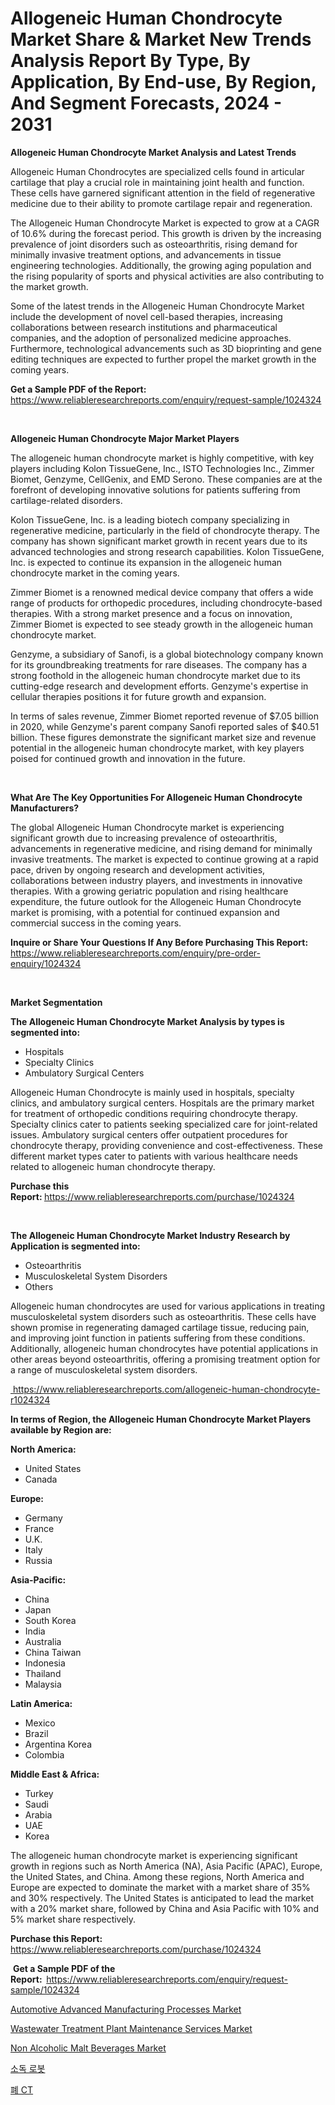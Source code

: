 <p><h1>Allogeneic Human Chondrocyte Market Share & Market New Trends Analysis Report By Type, By Application, By End-use, By Region, And Segment Forecasts, 2024 - 2031</h1></p><p><strong>Allogeneic Human Chondrocyte Market Analysis and Latest Trends</strong></p>
<p><p>Allogeneic Human Chondrocytes are specialized cells found in articular cartilage that play a crucial role in maintaining joint health and function. These cells have garnered significant attention in the field of regenerative medicine due to their ability to promote cartilage repair and regeneration.</p><p>The Allogeneic Human Chondrocyte Market is expected to grow at a CAGR of 10.6% during the forecast period. This growth is driven by the increasing prevalence of joint disorders such as osteoarthritis, rising demand for minimally invasive treatment options, and advancements in tissue engineering technologies. Additionally, the growing aging population and the rising popularity of sports and physical activities are also contributing to the market growth.</p><p>Some of the latest trends in the Allogeneic Human Chondrocyte Market include the development of novel cell-based therapies, increasing collaborations between research institutions and pharmaceutical companies, and the adoption of personalized medicine approaches. Furthermore, technological advancements such as 3D bioprinting and gene editing techniques are expected to further propel the market growth in the coming years.</p></p>
<p><strong>Get a Sample PDF of the Report:&nbsp;</strong> <a href="https://www.reliableresearchreports.com/enquiry/request-sample/1024324">https://www.reliableresearchreports.com/enquiry/request-sample/1024324</a></p>
<p>&nbsp;</p>
<p><strong>Allogeneic Human Chondrocyte Major Market Players</strong></p>
<p><p>The allogeneic human chondrocyte market is highly competitive, with key players including Kolon TissueGene, Inc., ISTO Technologies Inc., Zimmer Biomet, Genzyme, CellGenix, and EMD Serono. These companies are at the forefront of developing innovative solutions for patients suffering from cartilage-related disorders.</p><p>Kolon TissueGene, Inc. is a leading biotech company specializing in regenerative medicine, particularly in the field of chondrocyte therapy. The company has shown significant market growth in recent years due to its advanced technologies and strong research capabilities. Kolon TissueGene, Inc. is expected to continue its expansion in the allogeneic human chondrocyte market in the coming years.</p><p>Zimmer Biomet is a renowned medical device company that offers a wide range of products for orthopedic procedures, including chondrocyte-based therapies. With a strong market presence and a focus on innovation, Zimmer Biomet is expected to see steady growth in the allogeneic human chondrocyte market.</p><p>Genzyme, a subsidiary of Sanofi, is a global biotechnology company known for its groundbreaking treatments for rare diseases. The company has a strong foothold in the allogeneic human chondrocyte market due to its cutting-edge research and development efforts. Genzyme's expertise in cellular therapies positions it for future growth and expansion.</p><p>In terms of sales revenue, Zimmer Biomet reported revenue of $7.05 billion in 2020, while Genzyme's parent company Sanofi reported sales of $40.51 billion. These figures demonstrate the significant market size and revenue potential in the allogeneic human chondrocyte market, with key players poised for continued growth and innovation in the future.</p></p>
<p>&nbsp;</p>
<p><strong>What Are The Key Opportunities For Allogeneic Human Chondrocyte Manufacturers?</strong></p>
<p><p>The global Allogeneic Human Chondrocyte market is experiencing significant growth due to increasing prevalence of osteoarthritis, advancements in regenerative medicine, and rising demand for minimally invasive treatments. The market is expected to continue growing at a rapid pace, driven by ongoing research and development activities, collaborations between industry players, and investments in innovative therapies. With a growing geriatric population and rising healthcare expenditure, the future outlook for the Allogeneic Human Chondrocyte market is promising, with a potential for continued expansion and commercial success in the coming years.</p></p>
<p><strong>Inquire or Share Your Questions If Any Before Purchasing This Report:</strong> <a href="https://www.reliableresearchreports.com/enquiry/pre-order-enquiry/1024324">https://www.reliableresearchreports.com/enquiry/pre-order-enquiry/1024324</a></p>
<p>&nbsp;</p>
<p><strong>Market Segmentation</strong></p>
<p><strong>The Allogeneic Human Chondrocyte Market Analysis by types is segmented into:</strong></p>
<p><ul><li>Hospitals</li><li>Specialty Clinics</li><li>Ambulatory Surgical Centers</li></ul></p>
<p><p>Allogeneic Human Chondrocyte is mainly used in hospitals, specialty clinics, and ambulatory surgical centers. Hospitals are the primary market for treatment of orthopedic conditions requiring chondrocyte therapy. Specialty clinics cater to patients seeking specialized care for joint-related issues. Ambulatory surgical centers offer outpatient procedures for chondrocyte therapy, providing convenience and cost-effectiveness. These different market types cater to patients with various healthcare needs related to allogeneic human chondrocyte therapy.</p></p>
<p><strong>Purchase this Report:&nbsp;</strong><a href="https://www.reliableresearchreports.com/purchase/1024324">https://www.reliableresearchreports.com/purchase/1024324</a></p>
<p>&nbsp;</p>
<p><strong>The Allogeneic Human Chondrocyte Market Industry Research by Application is segmented into:</strong></p>
<p><ul><li>Osteoarthritis</li><li>Musculoskeletal System Disorders</li><li>Others</li></ul></p>
<p><p>Allogeneic human chondrocytes are used for various applications in treating musculoskeletal system disorders such as osteoarthritis. These cells have shown promise in regenerating damaged cartilage tissue, reducing pain, and improving joint function in patients suffering from these conditions. Additionally, allogeneic human chondrocytes have potential applications in other areas beyond osteoarthritis, offering a promising treatment option for a range of musculoskeletal system disorders.</p></p>
<p><a href="https://www.reliableresearchreports.com/allogeneic-human-chondrocyte-r1024324">&nbsp;https://www.reliableresearchreports.com/allogeneic-human-chondrocyte-r1024324</a></p>
<p><strong>In terms of Region, the Allogeneic Human Chondrocyte Market Players available by Region are:</strong></p>
<p>
    <p> <strong> North America: </strong>
        <ul>
            <li>United States</li>
            <li>Canada</li>
        </ul>
        </p> 
    <p> <strong> Europe: </strong>
        <ul>
            <li>Germany</li>
            <li>France</li>
            <li>U.K.</li>
            <li>Italy</li>
            <li>Russia</li>
        </ul>
        </p> 
    <p> <strong> Asia-Pacific: </strong>
        <ul>
            <li>China</li>
            <li>Japan</li>
            <li>South Korea</li>
            <li>India</li>
            <li>Australia</li>
            <li>China Taiwan</li>
            <li>Indonesia</li>
            <li>Thailand</li>
            <li>Malaysia</li>
        </ul>
        </p> 
    <p> <strong> Latin America: </strong>
        <ul>
            <li>Mexico</li>
            <li>Brazil</li>
            <li>Argentina Korea</li>
            <li>Colombia</li>
        </ul>
        </p> 
    <p> <strong> Middle East & Africa: </strong>
        <ul>
            <li>Turkey</li>
            <li>Saudi</li>
            <li>Arabia</li>
            <li>UAE</li>
            <li>Korea</li>
        </ul>
    </p>
    </p>
<p><p>The allogeneic human chondrocyte market is experiencing significant growth in regions such as North America (NA), Asia Pacific (APAC), Europe, the United States, and China. Among these regions, North America and Europe are expected to dominate the market with a market share of 35% and 30% respectively. The United States is anticipated to lead the market with a 20% market share, followed by China and Asia Pacific with 10% and 5% market share respectively.</p></p>
<p><strong>Purchase this Report: </strong><a href="https://www.reliableresearchreports.com/purchase/1024324">https://www.reliableresearchreports.com/purchase/1024324</a></p>
<p>&nbsp;<strong>Get a Sample PDF of the Report:&nbsp;&nbsp;</strong><a href="https://www.reliableresearchreports.com/enquiry/request-sample/1024324">https://www.reliableresearchreports.com/enquiry/request-sample/1024324</a></p>
<p><strong></strong></p>
<p><p><a href="https://github.com/wusalecollins540tpqoz/Market-Research-Report-List-2/blob/main/automotive-advanced-manufacturing-processes-market.md">Automotive Advanced Manufacturing Processes Market</a></p><p><a href="https://github.com/kathiaseamanalvaradovlprc2h/Market-Research-Report-List-2/blob/main/wastewater-treatment-plant-maintenance-services-market.md">Wastewater Treatment Plant Maintenance Services Market</a></p><p><a href="https://www.linkedin.com/pulse/non-alcoholic-malt-beverages-market-trends-forecast-competitive-aaktc">Non Alcoholic Malt Beverages Market</a></p><p><a href="https://github.com/valroy852/Market-Research-Report-List-1/blob/main/486027154822.md">소독 로봇</a></p><p><a href="https://github.com/royErdmtyan906778/Market-Research-Report-List-1/blob/main/962613754820.md">폐 CT</a></p></p>